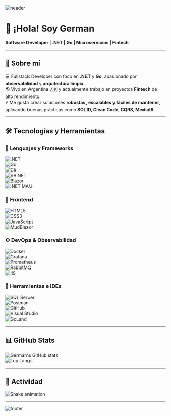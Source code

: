 <!-- Encabezado animado -->
![header](https://capsule-render.vercel.app/api?type=waving&color=0:00ADD8,100:512BD4&height=200&section=header&text=German%20Patricio%20Monie&fontSize=40&fontColor=ffffff&animation=fadeIn)

# 👋 ¡Hola! Soy German  

**Software Developer | .NET | Go | Microservicios | Fintech**

---

## 🚀 Sobre mí  
💻 Fullstack Developer con foco en **.NET** y **Go**, apasionado por **observabilidad** y **arquitectura limpia**.  
🌎 Vivo en Argentina 🇦🇷 y actualmente trabajo en proyectos **Fintech** de alto rendimiento.  
⚡ Me gusta crear soluciones **robustas, escalables y fáciles de mantener**, aplicando buenas prácticas como **SOLID, Clean Code, CQRS, MediatR**.

---

## 🛠️ Tecnologías y Herramientas  

### 🔹 Lenguajes y Frameworks  
![.NET](https://img.shields.io/badge/.NET-512BD4?style=for-the-badge&logo=dotnet&logoColor=white)  
![Go](https://img.shields.io/badge/Go-00ADD8?style=for-the-badge&logo=go&logoColor=white)  
![C#](https://img.shields.io/badge/C%23-239120?style=for-the-badge&logo=c-sharp&logoColor=white)  
![VB.NET](https://img.shields.io/badge/VB.NET-68217A?style=for-the-badge)  
![Blazor](https://img.shields.io/badge/Blazor-5C2D91?style=for-the-badge&logo=blazor&logoColor=white)  
![.NET MAUI](https://img.shields.io/badge/.NET_MAUI-512BD4?style=for-the-badge&logo=dotnet&logoColor=white)  

### 🎨 Frontend  
![HTML5](https://img.shields.io/badge/HTML5-E34F26?style=for-the-badge&logo=html5&logoColor=white)  
![CSS3](https://img.shields.io/badge/CSS3-1572B6?style=for-the-badge&logo=css3&logoColor=white)  
![JavaScript](https://img.shields.io/badge/JavaScript-F7DF1E?style=for-the-badge&logo=javascript&logoColor=black)  
![MudBlazor](https://img.shields.io/badge/MudBlazor-593D88?style=for-the-badge)  

### ⚙️ DevOps & Observabilidad  
![Docker](https://img.shields.io/badge/Docker-2496ED?style=for-the-badge&logo=docker&logoColor=white)  
![Grafana](https://img.shields.io/badge/Grafana-F46800?style=for-the-badge&logo=grafana&logoColor=white)  
![Prometheus](https://img.shields.io/badge/Prometheus-E6522C?style=for-the-badge&logo=prometheus&logoColor=white)  
![RabbitMQ](https://img.shields.io/badge/RabbitMQ-FF6600?style=for-the-badge&logo=rabbitmq&logoColor=white)  
![IIS](https://img.shields.io/badge/IIS-0078D6?style=for-the-badge&logo=microsoft&logoColor=white)  

### 🧰 Herramientas e IDEs  
![SQL Server](https://img.shields.io/badge/SQL%20Server-CC2927?style=for-the-badge&logo=microsoftsqlserver&logoColor=white)  
![Postman](https://img.shields.io/badge/Postman-FF6C37?style=for-the-badge&logo=postman&logoColor=white)  
![GitHub](https://img.shields.io/badge/GitHub-181717?style=for-the-badge&logo=github&logoColor=white)  
![Visual Studio](https://img.shields.io/badge/Visual%20Studio-5C2D91?style=for-the-badge&logo=visualstudio&logoColor=white)  
![GoLand](https://img.shields.io/badge/GoLand-000000?style=for-the-badge&logo=goland&logoColor=white)  

---

## 📊 GitHub Stats  
![German's GitHub stats](https://github-readme-stats.vercel.app/api?username=GermanPatricioMonie&show_icons=true&theme=radical)  
![Top Langs](https://github-readme-stats.vercel.app/api/top-langs/?username=GermanPatricioMonie&layout=compact&theme=radical)  

---

## 🐍 Actividad  
![Snake animation](https://github.com/GermanPatricioMonie/GermanPatricioMonie/blob/output/github-contribution-grid-snake.svg)

---

<!-- Footer animado -->
![footer](https://capsule-render.vercel.app/api?type=waving&color=0:512BD4,100:00ADD8&height=120&section=footer)
